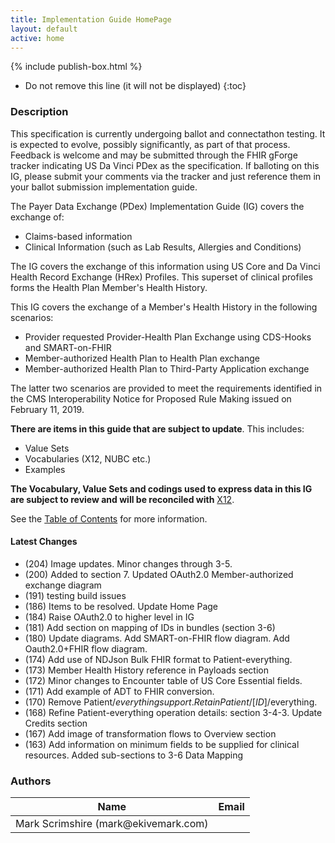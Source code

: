 ```yaml
---
title: Implementation Guide HomePage
layout: default
active: home
---
```


{% include publish-box.html %}

<!-- { :.no_toc } -->

<!-- TOC  the css styling for this is \pages\assets\css\project.css under 'markdown-toc'-->

* Do not remove this line (it will not be displayed)
{:toc}

<!-- end TOC -->

### Description

This specification is currently undergoing ballot and connectathon testing. It is expected to evolve, possibly significantly, as part of that process.
Feedback is welcome and may be submitted through the FHIR gForge tracker indicating US Da Vinci PDex as the specification. If balloting on this IG, please submit your comments via the tracker and just reference them in your ballot submission implementation guide.

The Payer Data Exchange (PDex) Implementation Guide (IG) covers the exchange of:
- Claims-based information
- Clinical Information (such as Lab Results, Allergies and Conditions)

The IG covers the exchange of this information using US Core and Da Vinci Health Record Exchange (HRex) Profiles. This superset of clinical profiles forms the Health Plan Member's Health History. 

This IG covers the exchange of a Member's Health History in the following scenarios:
- Provider requested Provider-Health Plan Exchange using CDS-Hooks and SMART-on-FHIR
- Member-authorized Health Plan to Health Plan exchange
- Member-authorized Health Plan to Third-Party Application exchange

The latter two scenarios are provided to meet the requirements identified in the CMS Interoperability Notice for Proposed Rule Making issued on February 11, 2019.

**There are items in this guide that are subject to update**. This includes:
- Value Sets
- Vocabularies (X12, NUBC etc.)
- Examples

**The Vocabulary, Value Sets and codings used to express data in this IG are subject to review and will be reconciled with**  [X12](http://www.x12.org).

See the [Table of Contents](toc.html) for more information.

#### Latest Changes
- (204) Image updates. Minor changes through 3-5.
- (200) Added to section 7. Updated OAuth2.0 Member-authorized exchange diagram
- (191) testing build issues
- (186) Items to be resolved. Update Home Page
- (184) Raise OAuth2.0 to higher level in IG
- (181) Add section on mapping of IDs in bundles (section 3-6)
- (180) Update diagrams. Add SMART-on-FHIR flow diagram. Add Oauth2.0+FHIR flow diagram.
- (174) Add use of NDJson Bulk FHIR format to Patient-everything. 
- (173) Member Health History reference in Payloads section
- (172) Minor changes to Encounter table of US Core Essential fields.
- (171) Add example of ADT to FHIR conversion.
- (170) Remove Patient/$everything support. Retain Patient/[ID]/$everything.
- (168) Refine Patient-everything operation details: section 3-4-3. Update Credits section
- (167) Add image of transformation flows to Overview section
- (163) Add information on minimum fields to be supplied for clinical resources. Added sub-sections to 3-6 Data Mapping



### Authors

<table>
<thead>
<tr>
<th>Name</th>
<th>Email</th>
</tr>
</thead>
<tbody>
<tr>
<td>Mark Scrimshire (mark@ekivemark.com)</td>
<td></td>
</tr>
</tbody>
</table>


